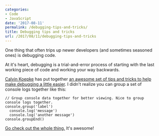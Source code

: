 ```yaml
---
categories:
- Code
- JavaScript
date: '2017-08-11'
permalink: /debugging-tips-and-tricks/
title: Debugging tips and tricks
url: /2017/08/11/debugging-tips-and-tricks
---
```


One thing that often trips up newer developers (and sometimes seasoned ones) is debugging code.

At it's heart, debugging is a trial-and-error process of starting with the last working piece of code and working your way backwards.

[Calvin Koepke](https://calvinkoepke.com/) has put together [an awesome set of tips and tricks to help make debugging a little easier](https://gist.github.com/cjkoepke/aadf9262b861f56cb26c67fa7bf36ab5). I didn't realize you can group a set of console logs together like this:

```lang-javascript
// Group console data together for better viewing. Nice to group console logs together.
console.group('label')
  console.log('message')
  console.log('another message')
console.groupEnd()
```

[Go check out the whole thing.](https://gist.github.com/cjkoepke/aadf9262b861f56cb26c67fa7bf36ab5) It's awesome!